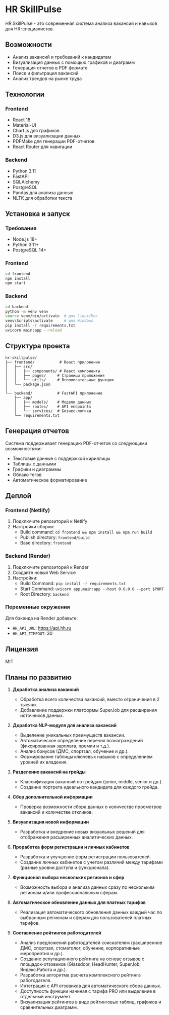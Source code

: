 # HR SkillPulse

HR SkillPulse - это современная система анализа вакансий и навыков для HR-специалистов.

## Возможности

- Анализ вакансий и требований к кандидатам
- Визуализация данных с помощью графиков и диаграмм
- Генерация отчетов в PDF формате
- Поиск и фильтрация вакансий
- Анализ трендов на рынке труда

## Технологии

### Frontend
- React 18
- Material-UI
- Chart.js для графиков
- D3.js для визуализации данных
- PDFMake для генерации PDF-отчетов
- React Router для навигации

### Backend
- Python 3.11
- FastAPI
- SQLAlchemy
- PostgreSQL
- Pandas для анализа данных
- NLTK для обработки текста

## Установка и запуск

### Требования
- Node.js 18+
- Python 3.11+
- PostgreSQL 14+

### Frontend
```bash
cd frontend
npm install
npm start
```

### Backend
```bash
cd backend
python -m venv venv
source venv/bin/activate  # для Linux/Mac
venv\Scripts\activate     # для Windows
pip install -r requirements.txt
uvicorn main:app --reload
```

## Структура проекта

```
hr-skillpulse/
├── frontend/           # React приложение
│   ├── src/
│   │   ├── components/ # React компоненты
│   │   ├── pages/     # Страницы приложения
│   │   └── utils/     # Вспомогательные функции
│   └── package.json
│
└── backend/           # FastAPI приложение
    ├── app/
    │   ├── models/    # Модели данных
    │   ├── routes/    # API endpoints
    │   └── services/  # Бизнес-логика
    └── requirements.txt
```

## Генерация отчетов

Система поддерживает генерацию PDF-отчетов со следующими возможностями:
- Текстовые данные с поддержкой кириллицы
- Таблицы с данными
- Графики и диаграммы
- Облако тегов
- Автоматическое форматирование

## Деплой

### Frontend (Netlify)
1. Подключите репозиторий к Netlify
2. Настройки сборки:
   - Build command: `cd frontend && npm install && npm run build`
   - Publish directory: `frontend/build`
   - Base directory: `frontend`

### Backend (Render)
1. Подключите репозиторий к Render
2. Создайте новый Web Service
3. Настройки:
   - Build Command: `pip install -r requirements.txt`
   - Start Command: `uvicorn app.main:app --host 0.0.0.0 --port $PORT`
   - Root Directory: `backend`

### Переменные окружения
Для бэкенда на Render добавьте:
- `HH_API_URL`: https://api.hh.ru
- `HH_API_TIMEOUT`: 30

## Лицензия

MIT 

## Планы по развитию

1. **Доработка анализа вакансий**
   - Обработка всего количества вакансий, вместо ограничения в 2 тысячи.
   - Добавление поддержки платформы SuperJob для расширения источников данных.

2. **Доработка NLP-модуля для анализа вакансий**
   - Выделение уникальных преимуществ вакансии.
   - Автоматическое определение перечня вознаграждений (фиксированная зарплата, премии и т.д.).
   - Анализ бонусов (ДМС, спортзал, обучение и др.).
   - Формирование таблицы ключевых навыков с определением уровней их владения.

3. **Разделение вакансий на грейды**
   - Классификация вакансий по грейдам (junior, middle, senior и др.).
   - Создание портрета идеального кандидата для каждого грейда.

4. **Сбор дополнительной информации**
   - Проверка возможности сбора данных о количестве просмотров вакансий и количестве откликов.

5. **Визуализация новой информации**
   - Разработка и внедрение новых визуальных решений для отображения расширенных аналитических данных.

6. **Проработка форм регистрации и личных кабинетов**
   - Разработка и улучшение форм регистрации пользователей.
   - Создание личных кабинетов с учетом различий между тарифами (разные уровни доступа и функционала).

7. **Функционал выбора нескольких регионов и сфер**
   - Возможность выбора и анализа данных сразу по нескольким регионам и/или профессиональным сферам.

8. **Автоматическое обновление данных для платных тарифов**
   - Реализация автоматического обновления данных каждый час по выбранным регионам и сферам для пользователей платных тарифов.

9. **Составление рейтингов работодателей**
   - Анализ предложений работодателей соискателям (расширенное ДМС, спортзал, стоматолог, обучение, корпоративные мероприятия и др.).
   - Создание репутационного рейтинга на основе отзывов с площадок-отзовиков (Glassdoor, HeadHunter, SuperJob, Яндекс.Работа и др.).
   - Разработка алгоритма расчета комплексного рейтинга работодателя.
   - Интеграция с API отзовиков для автоматического сбора данных.
   - Доступность функции начиная с тарифа PRO или выделение в отдельный инструмент.
   - Визуализация рейтингов в виде рейтинговых таблиц, графиков и сравнительных диаграмм. 